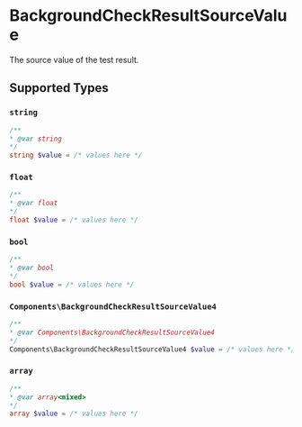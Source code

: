 # BackgroundCheckResultSourceValue

The source value of the test result.


## Supported Types

### `string`

```php
/**
* @var string
*/
string $value = /* values here */
```

### `float`

```php
/**
* @var float
*/
float $value = /* values here */
```

### `bool`

```php
/**
* @var bool
*/
bool $value = /* values here */
```

### `Components\BackgroundCheckResultSourceValue4`

```php
/**
* @var Components\BackgroundCheckResultSourceValue4
*/
Components\BackgroundCheckResultSourceValue4 $value = /* values here */
```

### `array`

```php
/**
* @var array<mixed>
*/
array $value = /* values here */
```

